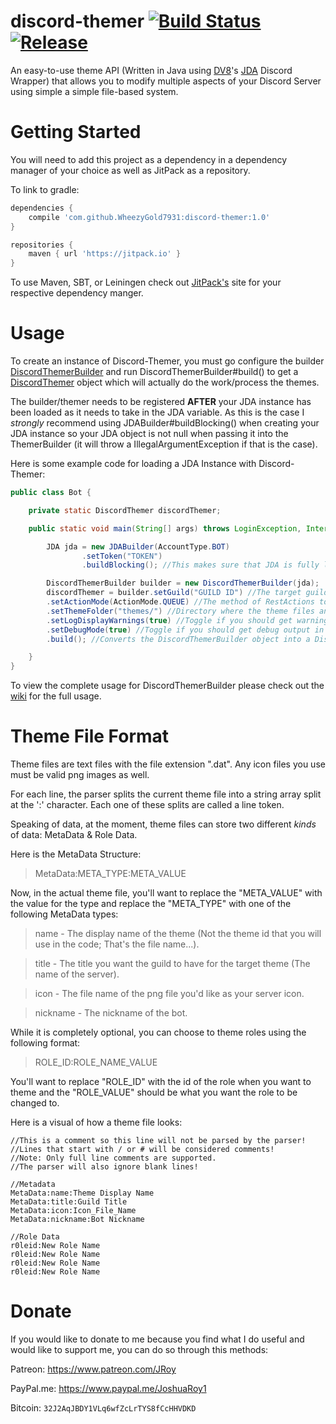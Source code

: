 # discord-themer [![Build Status](https://travis-ci.org/JRoy/discord-themer.svg?branch=master)](https://travis-ci.org/JRoy/discord-themer) [![Release](https://jitpack.io/v/JRoy/discord-themer.svg)](https://jitpack.io/#JRoy/discord-themer) 
An easy-to-use theme API (Written in Java using [DV8](https://github.com/DV8FromTheWorld)'s [JDA](https://github.com/DV8FromTheWorld/JDA) Discord Wrapper) that allows you to modify multiple aspects of your Discord Server using simple a simple file-based system.

# Getting Started
You will need to add this project as a dependency in a dependency manager of your choice as well as JitPack as a repository.

To link to gradle:
```groovy
dependencies {
    compile 'com.github.WheezyGold7931:discord-themer:1.0'
}

repositories {
    maven { url 'https://jitpack.io' }
}
```
To use Maven, SBT, or Leiningen check out [JitPack's](https://jitpack.io/#WheezyGold7931/discord-themer) site for your respective dependency manger.

# Usage
To create an instance of Discord-Themer, you must go configure the builder [DiscordThemerBuilder](https://github.com/WheezyGold7931/discord-themer/blob/master/src/main/java/io/github/wheezygold7931/discordthemer/DiscordThemerBuilder.java) and run DiscordThemerBuilder#build() to get a [DiscordThemer](https://github.com/WheezyGold7931/discord-themer/blob/master/src/main/java/io/github/wheezygold7931/discordthemer/DiscordThemer.java) object which will actually do the work/process the themes.

The builder/themer needs to be registered **AFTER** your JDA instance has been loaded as it needs to take in the JDA variable. As this is the case I *strongly* recommend using JDABuilder#buildBlocking() when creating your JDA instance so your JDA object is not null when passing it into the ThemerBuilder (it will throw a IllegalArgumentException if that is the case).

Here is some example code for loading a JDA Instance with Discord-Themer:
```java
public class Bot {

    private static DiscordThemer discordThemer;

    public static void main(String[] args) throws LoginException, InterruptedException {

        JDA jda = new JDABuilder(AccountType.BOT)
                .setToken("TOKEN")
                .buildBlocking(); //This makes sure that JDA is fully loaded before we pass it over to discord-themer

        DiscordThemerBuilder builder = new DiscordThemerBuilder(jda);
        discordThemer = builder.setGuild("GUILD ID") //The target guild you want to theme
        .setActionMode(ActionMode.QUEUE) //The method of RestActions to be used (QUEUE and BLOCKING are options)
        .setThemeFolder("themes/") //Directory where the theme files and icons will be stored
        .setLogDisplayWarnings(true) //Toggle if you should get warnings in your console
        .setDebugMode(true) //Toggle if you should get debug output in your console
        .build(); //Converts the DiscordThemerBuilder object into a DiscordThemer object

    }
}
```
To view the complete usage for DiscordThemerBuilder please check out the [wiki](https://github.com/WheezyGold7931/discord-themer/wiki) for the full usage.

# Theme File Format
Theme files are text files with the file extension ".dat". Any icon files you use must be valid png images as well.

For each line, the parser splits the current theme file into a string array split at the ':' character. Each one of these splits are called a line token.

Speaking of data, at the moment, theme files can store two different *kinds* of data: MetaData & Role Data.

Here is the MetaData Structure:

> MetaData:META_TYPE:META_VALUE

Now, in the actual theme file, you'll want to replace the "META_VALUE" with the value for the type and replace the "META_TYPE" with one of the following MetaData types:

> name - The display name of the theme (Not the theme id that you will use in the code; That's the file name...).

> title - The title you want the guild to have for the target theme (The name of the server).

> icon - The file name of the png file you'd like as your server icon.

> nickname - The nickname of the bot.

While it is completely optional, you can choose to theme roles using the following format:

> ROLE_ID:ROLE_NAME_VALUE

You'll want to replace "ROLE_ID" with the id of the role when you want to theme and the "ROLE_VALUE" should be what you want the role to be changed to.

Here is a visual of how a theme file looks:
```
//This is a comment so this line will not be parsed by the parser!
//Lines that start with / or # will be considered comments!
//Note: Only full line comments are supported.
//The parser will also ignore blank lines!

//Metadata
MetaData:name:Theme Display Name
MetaData:title:Guild Title
MetaData:icon:Icon_File_Name
MetaData:nickname:Bot Nickname

//Role Data
r0leid:New Role Name
r0leid:New Role Name
r0leid:New Role Name
r0leid:New Role Name
```

# Donate
If you would like to donate to me because you find what I do useful and would like to support me, you can do so through this methods:

Patreon: https://www.patreon.com/JRoy

PayPal.me: https://www.paypal.me/JoshuaRoy1

Bitcoin: `32J2AqJBDY1VLq6wfZcLrTYS8fCcHHVDKD`
